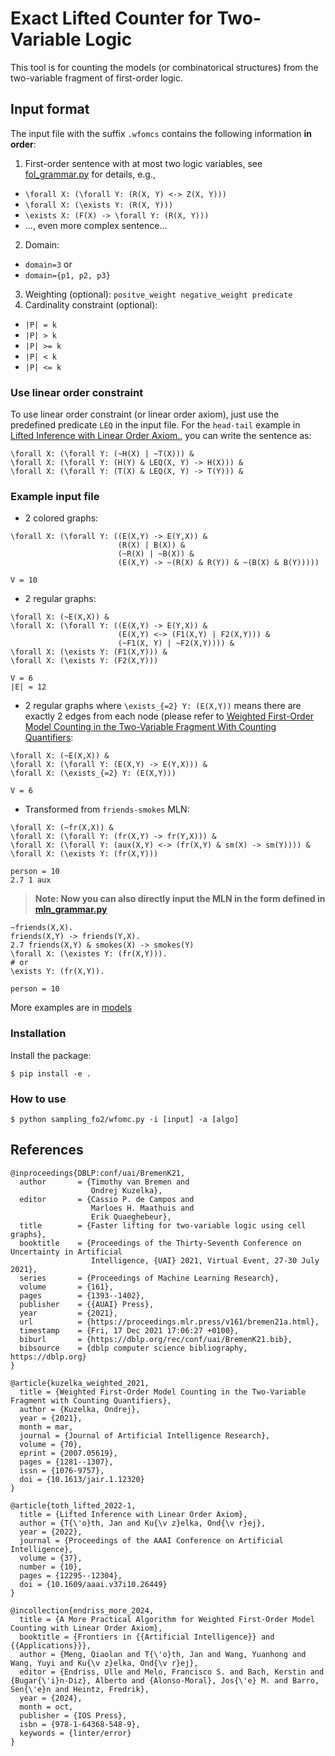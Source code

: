 # Exact Lifted Counter for Two-Variable Logic

This tool is for counting the models (or combinatorical structures) from the two-variable fragment of first-order logic.


## Input format

The input file with the suffix `.wfomcs` contains the following information **in order**:
1. First-order sentence with at most two logic variables, see [fol_grammar.py](sampling_fo2/parser/fol_grammar.py) for details, e.g.,
  * `\forall X: (\forall Y: (R(X, Y) <-> Z(X, Y)))`
  * `\forall X: (\exists Y: (R(X, Y)))`
  * `\exists X: (F(X) -> \forall Y: (R(X, Y)))`
  * ..., even more complex sentence...
2. Domain: 
  * `domain=3` or
  * `domain={p1, p2, p3}`
3. Weighting (optional): `positve_weight negative_weight predicate`
4. Cardinality constraint (optional): 
  * `|P| = k`
  * `|P| > k`
  * `|P| >= k`
  * `|P| < k`
  * `|P| <= k`

### Use linear order constraint

To use linear order constraint (or linear order axiom), just use the predefined predicate `LEQ` in the input file. 
For the `head-tail` example in [Lifted Inference with Linear Order Axiom.](https://doi.org/10.1609/aaai.v37i10.26449), you can write the sentence as:
```
\forall X: (\forall Y: (~H(X) | ~T(X))) &
\forall X: (\forall Y: (H(Y) & LEQ(X, Y) -> H(X))) &
\forall X: (\forall Y: (T(X) & LEQ(X, Y) -> T(Y))) &
```


### Example input file

- 2 colored graphs:
```
\forall X: (\forall Y: ((E(X,Y) -> E(Y,X)) &
                        (R(X) | B(X)) &
                        (~R(X) | ~B(X)) &
                        (E(X,Y) -> ~(R(X) & R(Y)) & ~(B(X) & B(Y)))))

V = 10
```

- 2 regular graphs:
```
\forall X: (~E(X,X)) &
\forall X: (\forall Y: ((E(X,Y) -> E(Y,X)) &
                        (E(X,Y) <-> (F1(X,Y) | F2(X,Y))) &
                        (~F1(X, Y) | ~F2(X,Y)))) &
\forall X: (\exists Y: (F1(X,Y))) & 
\forall X: (\exists Y: (F2(X,Y)))

V = 6
|E| = 12
```

- 2 regular graphs where `\exists_{=2} Y: (E(X,Y))` means there are exactly 2 edges from each node (please refer to [Weighted First-Order Model Counting in the Two-Variable Fragment With Counting Quantifiers](https://jair.org/index.php/jair/article/view/12320/26673):
```
\forall X: (~E(X,X)) &
\forall X: (\forall Y: (E(X,Y) -> E(Y,X))) &
\forall X: (\exists_{=2} Y: (E(X,Y)))

V = 6
```

- Transformed from `friends-smokes` MLN:
```
\forall X: (~fr(X,X)) &
\forall X: (\forall Y: (fr(X,Y) -> fr(Y,X))) &
\forall X: (\forall Y: (aux(X,Y) <-> (fr(X,Y) & sm(X) -> sm(Y)))) &
\forall X: (\exists Y: (fr(X,Y)))

person = 10
2.7 1 aux
```

> **Note: Now you can also directly input the MLN in the form defined in [mln_grammar.py](sampling_fo2/parser/mln_grammar.py)**
```
~friends(X,X).
friends(X,Y) -> friends(Y,X).
2.7 friends(X,Y) & smokes(X) -> smokes(Y)
\forall X: (\existes Y: (fr(X,Y))).
# or 
\exists Y: (fr(X,Y)).

person = 10
```

More examples are in [models](models/)


### Installation
Install the package:
```
$ pip install -e .
```


### How to use
```
$ python sampling_fo2/wfomc.py -i [input] -a [algo]
```

## References


```
@inproceedings{DBLP:conf/uai/BremenK21,
  author       = {Timothy van Bremen and
                  Ondrej Kuzelka},
  editor       = {Cassio P. de Campos and
                  Marloes H. Maathuis and
                  Erik Quaeghebeur},
  title        = {Faster lifting for two-variable logic using cell graphs},
  booktitle    = {Proceedings of the Thirty-Seventh Conference on Uncertainty in Artificial
                  Intelligence, {UAI} 2021, Virtual Event, 27-30 July 2021},
  series       = {Proceedings of Machine Learning Research},
  volume       = {161},
  pages        = {1393--1402},
  publisher    = {{AUAI} Press},
  year         = {2021},
  url          = {https://proceedings.mlr.press/v161/bremen21a.html},
  timestamp    = {Fri, 17 Dec 2021 17:06:27 +0100},
  biburl       = {https://dblp.org/rec/conf/uai/BremenK21.bib},
  bibsource    = {dblp computer science bibliography, https://dblp.org}
}
```
```
@article{kuzelka_weighted_2021,
  title = {Weighted First-Order Model Counting in the Two-Variable Fragment with Counting Quantifiers},
  author = {Kuzelka, Ondrej},
  year = {2021},
  month = mar,
  journal = {Journal of Artificial Intelligence Research},
  volume = {70},
  eprint = {2007.05619},
  pages = {1281--1307},
  issn = {1076-9757},
  doi = {10.1613/jair.1.12320}
}
```
```
@article{toth_lifted_2022-1,
  title = {Lifted Inference with Linear Order Axiom},
  author = {T{\'o}th, Jan and Ku{\v z}elka, Ond{\v r}ej},
  year = {2022},
  journal = {Proceedings of the AAAI Conference on Artificial Intelligence},
  volume = {37},
  number = {10},
  pages = {12295--12304},
  doi = {10.1609/aaai.v37i10.26449}
}
```
```
@incollection{endriss_more_2024,
  title = {A More Practical Algorithm for Weighted First-Order Model Counting with Linear Order Axiom},
  booktitle = {Frontiers in {{Artificial Intelligence}} and {{Applications}}},
  author = {Meng, Qiaolan and T{\'o}th, Jan and Wang, Yuanhong and Wang, Yuyi and Ku{\v z}elka, Ond{\v r}ej},
  editor = {Endriss, Ulle and Melo, Francisco S. and Bach, Kerstin and {Bugar{\'i}n-Diz}, Alberto and {Alonso-Moral}, Jos{\'e} M. and Barro, Sen{\'e}n and Heintz, Fredrik},
  year = {2024},
  month = oct,
  publisher = {IOS Press},
  isbn = {978-1-64368-548-9},
  keywords = {linter/error}
}
```
